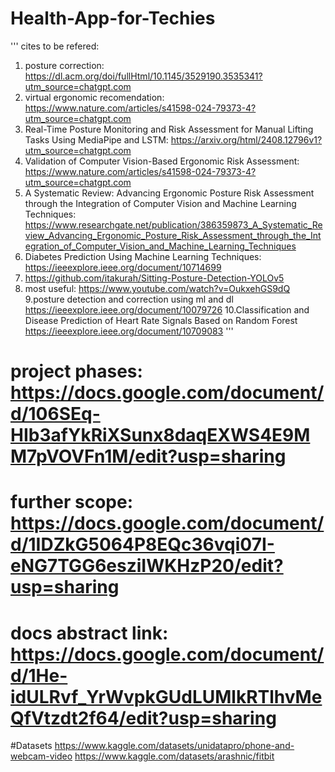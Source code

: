 # Health-App-for-Techies

''' cites to be refered:
1.  posture correction:  https://dl.acm.org/doi/fullHtml/10.1145/3529190.3535341?utm_source=chatgpt.com
2. virtual ergonomic recomendation:  https://www.nature.com/articles/s41598-024-79373-4?utm_source=chatgpt.com
3. Real-Time Posture Monitoring and Risk Assessment for Manual Lifting Tasks Using MediaPipe and LSTM:  https://arxiv.org/html/2408.12796v1?utm_source=chatgpt.com
4. Validation of Computer Vision-Based Ergonomic Risk Assessment:  https://www.nature.com/articles/s41598-024-79373-4?utm_source=chatgpt.com
5. A Systematic Review: Advancing Ergonomic Posture Risk Assessment through the Integration of Computer Vision and Machine Learning Techniques:  https://www.researchgate.net/publication/386359873_A_Systematic_Review_Advancing_Ergonomic_Posture_Risk_Assessment_through_the_Integration_of_Computer_Vision_and_Machine_Learning_Techniques
6. Diabetes Prediction Using Machine Learning Techniques: https://ieeexplore.ieee.org/document/10714699
7. https://github.com/itakurah/Sitting-Posture-Detection-YOLOv5
8. most useful: https://www.youtube.com/watch?v=OukxehGS9dQ
9.posture detection and correction using ml and dl https://ieeexplore.ieee.org/document/10079726
10.Classification and Disease Prediction of Heart Rate Signals Based on Random Forest  https://ieeexplore.ieee.org/document/10709083
'''
# project phases: https://docs.google.com/document/d/106SEq-HIb3afYkRiXSunx8daqEXWS4E9MM7pVOVFn1M/edit?usp=sharing
# further scope: https://docs.google.com/document/d/1IDZkG5064P8EQc36vqi07I-eNG7TGG6esziIWKHzP20/edit?usp=sharing
# docs abstract link: https://docs.google.com/document/d/1He-idULRvf_YrWvpkGUdLUMlkRTlhvMeQfVtzdt2f64/edit?usp=sharing


#Datasets
https://www.kaggle.com/datasets/unidatapro/phone-and-webcam-video 
https://www.kaggle.com/datasets/arashnic/fitbit
